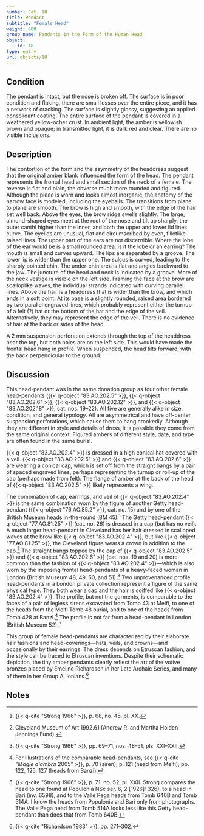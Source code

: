 ```yaml
---
number: Cat. 18
title: Pendant
subtitle: "Female Head"
weight: 608
group_name: Pendants in the Form of the Human Head
object:
  - id: 18
type: entry
url: objects/18
---
```


## Condition

The pendant is intact, but the nose is broken off. The surface is in poor condition and flaking, there are small losses over the entire piece, and it has a network of cracking. The surface is slightly glossy, suggesting an applied consolidant coating. The entire surface of the pendant is covered in a weathered yellow-ocher crust. In ambient light, the amber is yellowish brown and opaque; in transmitted light, it is dark red and clear. There are no visible inclusions.

## Description

The contortion of the form and the asymmetry of the headdress suggest that the original amber blank influenced the form of the head. The pendant represents the frontal head and small section of the neck of a female. The reverse is flat and plain, the obverse much more rounded and figured. Although the piece is worn and looks almost inorganic, the anatomy of the narrow face is modeled, including the eyeballs. The transitions from plane to plane are smooth. The brow is high and smooth, with the edge of the hair set well back. Above the eyes, the brow ridge swells slightly. The large, almond-shaped eyes meet at the root of the nose and tilt up sharply, the outer canthi higher than the inner, and both the upper and lower lid lines curve. The eyelids are unusual, flat and circumscribed by even, filletlike raised lines. The upper part of the ears are not discernible. Where the lobe of the ear would be is a small rounded area: is it the lobe or an earring? The mouth is small and curves upward. The lips are separated by a groove. The lower lip is wider than the upper one. The sulcus is curved, leading to the sharply pointed chin. The under-chin area is flat and angles backward to the jaw. The juncture of the head and neck is indicated by a groove. More of the neck vestige is visible on the left side. Framing the face at the brow are scalloplike waves, the individual strands indicated with curving parallel lines. Above the hair is a headdress that is wider than the brow, and which ends in a soft point. At its base is a slightly rounded, raised area bordered by two parallel engraved lines, which probably represent either the turnup of a felt (?) hat or the bottom of the hat and the edge of the veil. Alternatively, they may represent the edge of the veil. There is no evidence of hair at the back or sides of the head.

A 2 mm suspension perforation extends through the top of the headdress near the top, but both holes are on the left side. This would have made the frontal head hang in profile. When suspended, the head tilts forward, with the back perpendicular to the ground.

## Discussion

This head-pendant was in the same donation group as four other female head-pendants ({{< q-object "83.AO.202.5" >}}, {{< q-object "83.AO.202.6" >}}, {{< q-object "83.AO.202.12" >}}, and {{< q-object "83.AO.202.18" >}}; cat. nos. 19–22). All five are generally alike in size, condition, and general typology. All are asymmetrical and have off-center suspension perforations, which cause them to hang crookedly. Although they are different in style and details of dress, it is possible they come from the same original context. Figured ambers of different style, date, and type are often found in the same burial.

{{< q-object "83.AO.202.4" >}} is dressed in a high conical hat covered with a veil. {{< q-object "83.AO.202.5" >}} and {{< q-object "83.AO.202.6" >}} are wearing a conical cap, which is set off from the straight bangs by a pair of spaced engraved lines, perhaps representing the turnup or roll-up of the cap (perhaps made from felt). The flange of amber at the back of the head of {{< q-object "83.AO.202.5" >}} likely represents a wing.

The combination of cap, earrings, and veil of {{< q-object "83.AO.202.4" >}} is the same combination worn by the figure of another Getty head-pendant ({{< q-object "76.AO.85.2" >}}, cat. no. 15) and by one of the British Museum heads in-the-round (BM 45).[^1] The Getty head-pendant {{< q-object "77.AO.81.25" >}} (cat. no. 26) is dressed in a cap (but has no veil). A much larger head-pendant in Cleveland has her hair dressed in scalloped waves at the brow like {{< q-object "83.AO.202.4" >}}, but like {{< q-object "77.AO.81.25" >}}, the Cleveland figure wears a crown in addition to the cap.[^2] The straight bangs topped by the cap of {{< q-object "83.AO.202.5" >}} and {{< q-object "83.AO.202.6" >}} (cat. nos. 19 and 20) is more common than the fashion of {{< q-object "83.AO.202.4" >}}—which is also worn by the imposing frontal head-pendants of a heavy-faced woman in London (British Museum 48, 49, 50, and 51).[^3] Two unprovenanced profile head-pendants in a London private collection represent a figure of the same physical type. They both wear a cap and the hair is coiffed like {{< q-object "83.AO.202.4" >}}. The profile, but not the garments, is comparable to the faces of a pair of legless sirens excavated from Tomb 43 at Melfi, to one of the heads from the Melfi Tomb 48 burial, and to one of the heads from Tomb 428 at Banzi.[^4] The profile is not far from a head-pendant in London (British Museum 52).[^5]

This group of female head-pendants are characterized by their elaborate hair fashions and head-coverings—hats, veils, and crowns—and occasionally by their earrings. The dress depends on Etruscan fashion, and the style can be traced to Etruscan inventions. Despite their schematic depiction, the tiny amber pendants clearly reflect the art of the votive bronzes placed by Emeline Richardson in her Late Archaic Series, and many of them in her Group A, Ionians.[^6]

## Notes

[^1]: {{< q-cite "Strong 1966" >}}, p. 68, no. 45, pl. XX.

[^2]: Cleveland Museum of Art 1992.61 (Andrew R. and Martha Holden Jennings Fund).

[^3]: {{< q-cite "Strong 1966" >}}, pp. 69–71, nos. 48–51, pls. XXI–XXII.

[^4]: For illustrations of the comparable head-pendants, see {{< q-cite "*Magie d'ambra* 2005" >}}, p. 70 (siren); p. 121 (head from Melfi); pp. 122, 125, 127 (heads from Banzi).

[^5]: {{< q-cite "Strong 1966" >}}, p. 71, no. 52, pl. XXII. Strong compares the head to one found at Populonia NSc ser. 6, 2 [1926]: 326), to a head in Bari (inv. 6598), and to the Valle Pega heads from Tomb 640B and Tomb 514A. I know the heads from Populonia and Bari only from photographs. The Valle Pega head from Tomb 514A looks less like this Getty head-pendant than does that from Tomb 640B.

[^6]: {{< q-cite "Richardson 1983" >}}, pp. 271–302.
